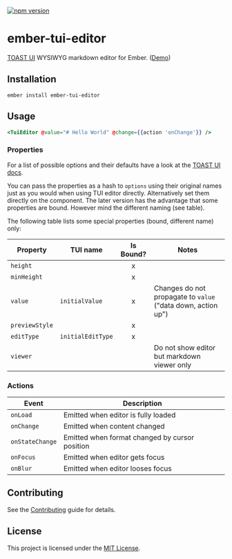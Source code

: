 [![npm version](https://badge.fury.io/js/ember-tui-editor.svg)](https://badge.fury.io/js/ember-tui-editor)

# ember-tui-editor

[TOAST UI](https://github.com/nhnent/tui.editor) WYSIWYG markdown editor for Ember. ([Demo](https://evocount.github.io/ember-tui-editor/))

## Installation

```
ember install ember-tui-editor
```


## Usage

```hbs
<TuiEditor @value="# Hello World" @change={{action 'onChange'}} />
```


### Properties

For a list of possible options and their defaults have a look at the [TOAST UI docs](https://nhnent.github.io/tui.editor/api/latest/ToastUIEditor.html#ToastUIEditor).

You can pass the properties as a hash to `options` using their original names just as you would when using TUI editor directly. Alternatively set them directly on the component. The later version has the advantage that some properties are bound. However mind the different naming (see table).

The following table lists some special properties (bound, different name) only:

| Property | TUI name | Is Bound? | Notes |
| --- | --- | :---: | --- |
| `height` |  | x |  |
| `minHeight` |  | x |  |
| `value` | `initialValue` | x | Changes do not propagate to `value` ("data down, action up") |
| `previewStyle` |  | x |  |
| `editType` | `initialEditType` | x |  |
| `viewer` |  |  | Do not show editor but markdown viewer only |


### Actions

| Event | Description |
| --- | --- |
| `onLoad` | Emitted when editor is fully loaded |
| `onChange` | Emitted when content changed |
| `onStateChange` | Emitted when format changed by cursor position |
| `onFocus` | Emitted when editor gets focus |
| `onBlur` | Emitted when editor looses focus |

Contributing
------------------------------------------------------------------------------

See the [Contributing](CONTRIBUTING.md) guide for details.



License
------------------------------------------------------------------------------

This project is licensed under the [MIT License](LICENSE.md).
